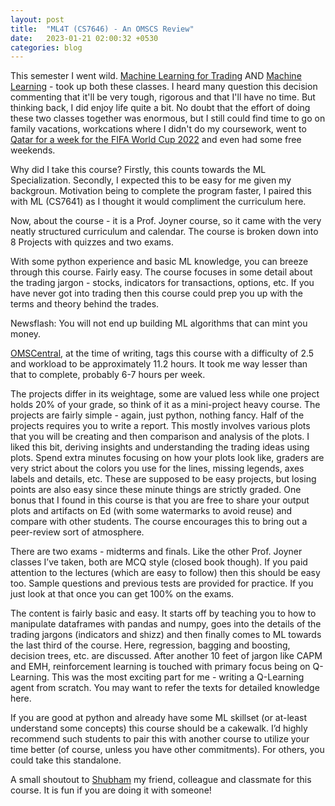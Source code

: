 ```yaml
---
layout: post
title:  "ML4T (CS7646) - An OMSCS Review"
date:   2023-01-21 02:00:32 +0530
categories: blog
---
```


This semester I went wild. [Machine Learning for Trading](https://omscs.gatech.edu/cs-7646-machine-learning-trading) AND [Machine Learning](https://omscs.gatech.edu/cs-7641-machine-learning) - took up both these classes. I heard many question this decision commenting that it'll be very tough, rigorous and that I'll have no time. But thinking back, I did enjoy life quite a bit. No doubt that the effort of doing these two classes together was enormous, but I still could find time to go on family vacations, workcations where I didn't do my coursework, went to [Qatar for a week for the FIFA World Cup 2022](https://blog.badpallod.com/my-trip-to-qatar-for-fifa-wc/) and even had some free weekends. 

Why did I take this course? Firstly, this counts towards the ML Specialization. Secondly, I expected this to be easy for me given my backgroun. Motivation being to complete the program faster, I paired this with ML (CS7641) as I thought it would compliment the curriculum here.

Now, about the course - it is a Prof. Joyner course, so it came with the very neatly structured curriculum and calendar. The course is broken down into 8 Projects with quizzes and two exams.

With some python experience and basic ML knowledge, you can breeze through this course. Fairly easy. The course focuses in some detail about the trading jargon - stocks, indicators for transactions, options, etc. If you have never got into trading then this course could prep you up with the terms and theory behind the trades. 

Newsflash: You will not end up building ML algorithms that can mint you money.

[OMSCentral](https://www.omscentral.com/courses/machine-learning-for-trading/reviews), at the time of writing, tags this course with a difficulty of 2.5 and workload to be approximately 11.2 hours. It took me way lesser than that to complete, probably 6-7 hours per week.

The projects differ in its weightage, some are valued less while one project holds 20% of your grade, so think of it as a mini-project heavy course. The projects are fairly simple - again, just python, nothing fancy. Half of the projects requires you to write a report. This mostly involves various plots that you will be creating and then comparison and analysis of the plots. I liked this bit, deriving insights and understanding the trading ideas using plots. Spend extra minutes focusing on how your plots look like, graders are very strict about the colors you use for the lines, missing legends, axes labels and details, etc. These are supposed to be easy projects, but losing points are also easy since these minute things are strictly graded. One bonus that I found in this course is that you are free to share your output plots and artifacts on Ed (with some watermarks to avoid reuse) and compare with other students. The course encourages this to bring out a peer-review sort of atmosphere.

There are two exams - midterms and finals. Like the other Prof. Joyner classes I’ve taken, both are MCQ style (closed book though). If you paid attention to the lectures (which are easy to follow) then this should be easy too. Sample questions and previous tests are provided for practice. If you just look at that once you can get 100% on the exams. 

The content is fairly basic and easy. It starts off by teaching you to how to manipulate dataframes with pandas and numpy, goes into the details of the trading jargons (indicators and shizz) and then finally comes to ML towards the last third of the course. Here, regression, bagging and boosting, decision trees, etc. are discussed. After another 10 feet of jargon like CAPM and EMH, reinforcement learning is touched with primary focus being on Q-Learning. This was the most exciting part for me - writing a Q-Learning agent from scratch. You may want to refer the texts for detailed knowledge here.

If you are good at python and already have some ML skillset (or at-least understand some concepts) this course should be a cakewalk. I’d highly recommend such students to pair this with another course to utilize your time better (of course, unless you have other commitments). For others, you could take this standalone.

A small shoutout to [Shubham](https://www.linkedin.com/in/shubham-maheshwari-93a35b108/) my friend, colleague and classmate for this course. It is fun if you are doing it with someone!